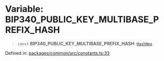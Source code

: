 # Variable: BIP340\_PUBLIC\_KEY\_MULTIBASE\_PREFIX\_HASH

> `const` **BIP340\_PUBLIC\_KEY\_MULTIBASE\_PREFIX\_HASH**: [`HashHex`](../type-aliases/HashHex.md)

Defined in: [packages/common/src/constants.ts:33](https://github.com/dcdpr/did-btcr2-js/blob/4a717493e735221d072999f212891939f4de3f23/packages/common/src/constants.ts#L33)

